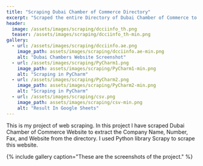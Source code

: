 ```yaml
---
title: "Scraping Dubai Chamber of Commerce Directory"
excerpt: "Scraped the entire Directory of Dubai Chamber of Commerce to extract Company Names, Numbers, Websites."
header:
  image: /assets/images/scraping/dcciinfo_th.png
  teaser: /assets/images/scraping/dcciinfo_th-min.png
gallery:
  - url: /assets/images/scraping/dcciinfo.ae.png
    image_path: assets/images/scraping/dcciinfo.ae-min.png
    alt: "Dubai Chambers Website Screenshot"
  - url: /assets/images/scraping/PyCharm1.png
    image_path: assets/images/scraping/PyCharm1-min.png
    alt: "Scraping in PyCharm"
  - url: /assets/images/scraping/PyCharm2.png
    image_path: assets/images/scraping/PyCharm2-min.png
    alt: "Scraping in PyCharm"
  - url: /assets/images/scraping/csv.png
    image_path: assets/images/scraping/csv-min.png
    alt: "Result In Google Sheets"
---
```


This is my project of web scraping. In this project I have scraped Dubai Chamber of Commerce Website to extract the Company Name, Number, Fax, and Website from the directory. I used Python library Scrapy to scrape this website.

{% include gallery caption="These are the screenshots of the project." %}
